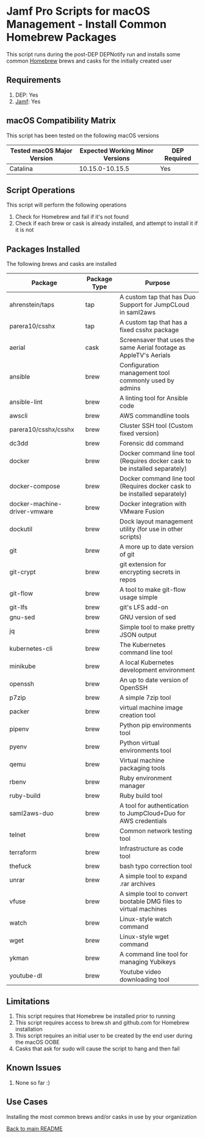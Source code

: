 Jamf Pro Scripts for macOS Management - Install Common Homebrew Packages
==============
This script runs during the post-DEP DEPNotify run and installs some common [Homebrew](https://brew.sh) brews and casks for the initially created user

Requirements
------------
1. DEP: Yes 
2. [Jamf](https://www.jamf.com/products/jamf-pro/): Yes

macOS Compatibility Matrix
------------
This script has been tested on the following macOS versions

| Tested macOS Major Version               | Expected Working Minor Versions     | DEP Required |
|------------------------------------------|-------------------------------------|--------------|
| Catalina                                 | 10.15.0-10.15.5                     | Yes          |

Script Operations
------------
This script will perform the following operations

1. Check for Homebrew and fail if it's not found
2. Check if each brew or cask is already installed, and attempt to install it if it is not

Packages Installed
------------
The following brews and casks are installed

| Package                        | Package Type  | Purpose                                                                       |
|--------------------------------|---------------|-------------------------------------------------------------------------------|
| ahrenstein/taps                | tap           | A custom tap that has Duo Support for JumpCLoud in saml2aws                   |
| parera10/csshx                 | tap           | A custom tap that has a fixed csshx package                                   |
| aerial                         | cask          | Screensaver that uses the same Aerial footage as AppleTV's Aerials            |
| ansible                        | brew          | Configuration management tool commonly used by admins                         |
| ansible-lint                   | brew          | A linting tool for Ansible code                                               |
| awscli                         | brew          | AWS commandline tools                                                         |
| parera10/csshx/csshx           | brew          | Cluster SSH tool (Custom fixed version)                                       |
| dc3dd                          | brew          | Forensic dd command                                                           |
| docker                         | brew          | Docker command line tool (Requires docker cask to be installed separately)    |
| docker-compose                 | brew          | Docker command line tool (Requires docker cask to be installed separately)    |
| docker-machine-driver-vmware   | brew          | Docker integration with VMware Fusion                                         |
| dockutil                       | brew          | Dock layout management utility (for use in other scripts)                     |
| git                            | brew          | A more up to date version of git                                              |
| git-crypt                      | brew          | git extension for encrypting secrets in repos                                 |
| git-flow                       | brew          | A tool to make git-flow usage simple                                          |
| git-lfs                        | brew          | git's LFS add-on                                                              |
| gnu-sed                        | brew          | GNU version of sed                                                            |
| jq                             | brew          | Simple tool to make pretty JSON output                                        |
| kubernetes-cli                 | brew          | The Kubernetes command line tool                                              |
| minikube                       | brew          | A local Kubernetes development environment                                    |
| openssh                        | brew          | An up to date version of OpenSSH                                              |
| p7zip                          | brew          | A simple 7zip tool                                                            |
| packer                         | brew          | virtual machine image creation tool                                           |
| pipenv                         | brew          | Python pip environments tool                                                  |
| pyenv                          | brew          | Python virtual environments tool                                              |
| qemu                           | brew          | Virtual machine packaging tools                                               |
| rbenv                          | brew          | Ruby environment manager                                                      |
| ruby-build                     | brew          | Ruby build tool                                                               |
| saml2aws-duo                   | brew          | A tool for authentication to JumpCloud+Duo for AWS credentials                |
| telnet                         | brew          | Common network testing tool                                                   |
| terraform                      | brew          | Infrastructure as code tool                                                   |
| thefuck                        | brew          | bash typo correction tool                                                     |
| unrar                          | brew          | A simple tool to expand .rar archives                                         |
| vfuse                          | brew          | A simple tool to convert bootable DMG files to virtual machines               |
| watch                          | brew          | Linux-style watch command                                                     |
| wget                           | brew          | Linux-style wget command                                                      |
| ykman                          | brew          | A command line tool for managing Yubikeys                                     |
| youtube-dl                     | brew          | Youtube video downloading tool                                                |

Limitations
------------

1. This script requires that Homebrew be installed prior to running
2. This script requires access to brew.sh and github.com for Homebrew installation
3. This script requires an initial user to be created by the end user during the macOS OOBE
4. Casks that ask for sudo will cause the script to hang and then fail

Known Issues
------------
1. None so far :)

Use Cases
------------
Installing the most common brews and/or casks in use by your organization

[Back to main README](../README.md)

